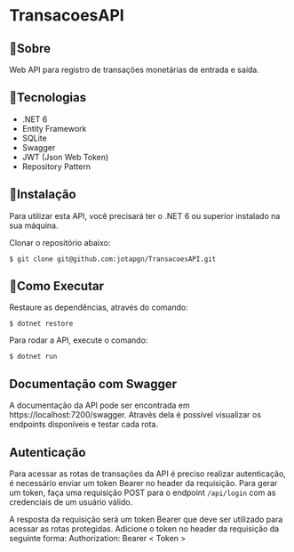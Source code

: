 # TransacoesAPI

## :pushpin:Sobre
Web API para registro de transações monetárias de entrada e saída.

## :closed_book:Tecnologias
* .NET 6
* Entity Framework
* SQLite
* Swagger
* JWT (Json Web Token)
* Repository Pattern

## :pencil:Instalação
Para utilizar esta API, você precisará ter o .NET 6 ou superior instalado na sua máquina.

Clonar o repositório abaixo:
```
$ git clone git@github.com:jotapgn/TransacoesAPI.git
```
## :pencil:Como Executar
Restaure as dependências, através do comando:
```
$ dotnet restore
```
Para rodar a API, execute o comando:
```
$ dotnet run
```
## Documentação com Swagger

A documentação da API pode ser encontrada em https://localhost:7200/swagger. Através dela é possível visualizar os endpoints disponíveis e testar cada rota.

## Autenticação

Para acessar as rotas de transações da API é preciso realizar autenticação, é necessário enviar um token Bearer no header da requisição. Para gerar um token, faça uma requisição POST para o endpoint `/api/login` com as credenciais de um usuário válido.

A resposta da requisição será um token Bearer que deve ser utilizado para acessar as rotas protegidas. Adicione o token no header da requisição da seguinte forma:
Authorization: Bearer < Token >
